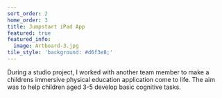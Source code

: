 ```yaml
---
sort_order: 2
home_order: 3
title: Jumpstart iPad App
featured: true
featured_info:
  image: Artboard-3.jpg
tile_style: 'background: #d6f3e8;'
---
```


During a studio project, I worked with another team member to make a childrens immersive physical education application come to life. The aim was to help children aged 3-5 develop basic cognitive tasks.

